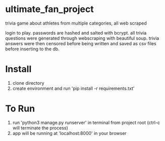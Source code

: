 # ultimate_fan_project
trivia game about athletes from multiple categories, all web scraped

login to play.  passwords are hashed and salted with bcrypt.  all trivia questions were generated through webscraping with beautiful soup.  trivia answers were then censored before being written and saved as csv files before inserting to the db.

# Install
1. clone directory
2. create environment and run 'pip install -r requirements.txt'

# To Run
1. run 'python3 manage.py runserver' in terminal from project root (ctrl-c will terminate the process)
2. app will be running at 'localhost:8000' in your browser
